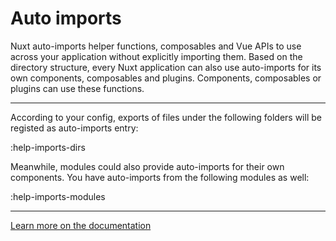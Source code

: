 # Auto imports

Nuxt auto-imports helper functions, composables and Vue APIs to use across your application without explicitly importing them. Based on the directory structure, every Nuxt application can also use auto-imports for its own components, composables and plugins. Components, composables or plugins can use these functions.

<hr>

According to your config, exports of files under the following folders will be registed as auto-imports entry:

:help-imports-dirs

Meanwhile, modules could also provide auto-imports for their own components. You have auto-imports from the following modules as well:

:help-imports-modules

<hr>

[Learn more on the documentation](https://nuxt.com/docs/guide/concepts/auto-imports)

